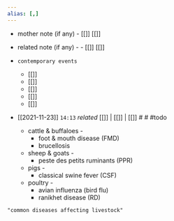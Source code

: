 ```yaml
---
alias: [,]
---
```

- mother note (if any)
		- [[]] [[]]
- related note (if any) -
		- [[]] [[]]
- `contemporary events`
	- [[]]
	- [[]]
	- [[]]
	- [[]]
	- [[]]

- [[2021-11-23]]  `14:13` _related_ [[]] | [[]] | [[]] # # #todo 
	- cattle & buffaloes - 
		- foot & mouth disease (FMD)
		- brucellosis
	- sheep & goats - 
		- peste des petits ruminants (PPR)
	- pigs - 
		- classical swine fever (CSF)
	- poultry - 
		- avian influenza (bird flu)
		- ranikhet disease (RD)

```query
"common diseases affecting livestock"
```